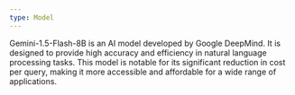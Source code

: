 ```yaml
---
type: Model
---
```


Gemini-1.5-Flash-8B is an AI model developed by Google DeepMind. It is designed to provide high accuracy and efficiency in natural language processing tasks. This model is notable for its significant reduction in cost per query, making it more accessible and affordable for a wide range of applications.